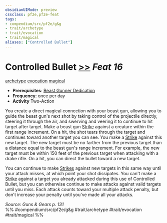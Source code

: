 ```yaml
---
obsidianUIMode: preview
cssclass: pf2e,pf2e-feat
tags:
- compendium/src/pf2e/g&g
- trait/archetype
- trait/evocation
- trait/magical
aliases: ["Controlled Bullet"]
---
```

# Controlled Bullet  [>>](../../Rules/core-rulebook/chapter-9-playing-the-game.md#Actions "Two-Action") *Feat 16*  
[archetype](../../Rules/traits/archetype.md)  [evocation](../../Rules/traits/evocation.md)  [magical](../../Rules/traits/magical.md)  

- **Prerequisites**: [Beast Gunner Dedication](beast-gunner-dedication-g-g.md)
- **Frequency**: once per day
- **Activity** Two-Action

You create a direct magical connection with your beast gun, allowing you to guide the beast gun's next shot by taking control of the projectile directly, steering it through the air, and swerving and veering it to continue to hit target after target. Make a beast gun [Strike](../../Rules/actions/strike.md) against a creature within the first range increment. On a hit, the shot tears through the target and continues toward another target you can see. You make a [Strike](../../Rules/actions/strike.md) against this new target. The new target must be no farther from the previous target than a distance equal to the beast gun's range increment. For example, the new target must be within 150 feet of the previous target when attacking with a drake rifle. On a hit, you can direct the bullet toward a new target.

You can continue to make [Strikes](../../Rules/actions/strike.md) against new targets in this same way until your attack misses, at which point your shot dissipates. You can't make a [Strike](../../Rules/actions/strike.md) against a target you already attacked during this use of Controlled Bullet, but you can otherwise continue to make attacks against valid targets until you miss. Each attack counts toward your multiple attack penalty, but don't increase your penalty until you've made all your attacks.

*Source: Guns & Gears p. 131*  
%% #compendium/src/pf2e/g&g #trait/archetype #trait/evocation #trait/magical %%